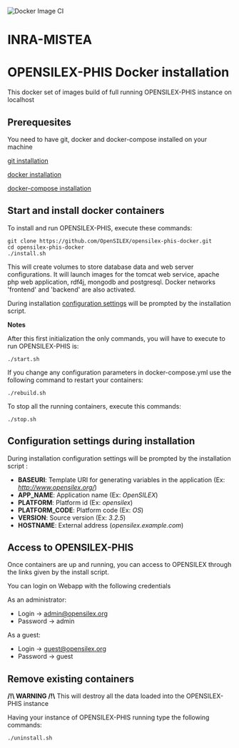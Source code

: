 ![Docker Image CI](https://github.com/ASA-OS-contrib1/opensilex-phis-docker-ci/workflows/Docker%20Image%20CI/badge.svg)


# INRA-MISTEA 
# OPENSILEX-PHIS Docker installation

This docker set of images build of full running OPENSILEX-PHIS instance on localhost

## Prerequesites

You need to have git, docker and docker-compose installed on your machine

[git installation](https://git-scm.com/book/en/v2/Getting-Started-Installing-Git)

[docker installation](https://docs.docker.com/install/linux/docker-ce/ubuntu/)

[docker-compose installation](https://docs.docker.com/compose/install/)

## Start and install docker containers
 
To install and run OPENSILEX-PHIS, execute these commands:

```{bash}
git clone https://github.com/OpenSILEX/opensilex-phis-docker.git
cd opensilex-phis-docker
./install.sh
```

This will create volumes to store database data and web server configurations. 
It will launch images for the tomcat web service, apache php web application, rdf4j, mongodb and postgresql. 
Docker networks 'frontend' and 'backend' are also activated. 

During installation [configuration settings](#configuration-settings-during-installation) will be prompted by the installation script.

**Notes**

After this first initialization the only commands, you will have to execute to run OPENSILEX-PHIS is:

```{bash}
./start.sh
```

If you change any configuration parameters in docker-compose.yml use the following command to restart your containers:

```{bash}
./rebuild.sh
```

To stop all the running containers, execute this commands:

```{bash}
./stop.sh
```
## Configuration settings during installation

During installation configuration settings will be prompted by the installation script :

* **BASEURI**: Template URI for generating variables in the application (Ex: *http://www.opensilex.org/*)
* **APP_NAME**: Application name (Ex: *OpenSILEX*)
* **PLATFORM**: Platform id (Ex: *opensilex*)
* **PLATFORM_CODE**: Platform code (Ex: *OS*)
* **VERSION**: Source version (Ex: *3.2.5*)
* **HOSTNAME**: External address (*opensilex.example.com*)

## Access to OPENSILEX-PHIS

Once containers are up and running, you can access to OPENSILEX through the links given by the install script.

You can login on Webapp with the following credentials

As an administrator:
- Login -> admin@opensilex.org
- Password -> admin

As a guest:
- Login -> guest@opensilex.org
- Password -> guest

## Remove existing containers

**/!\ WARNING /!\\** This will destroy all the data loaded into the OPENSILEX-PHIS instance

Having your instance of OPENSILEX-PHIS running type the following commands:

```{bash}
./uninstall.sh
```



